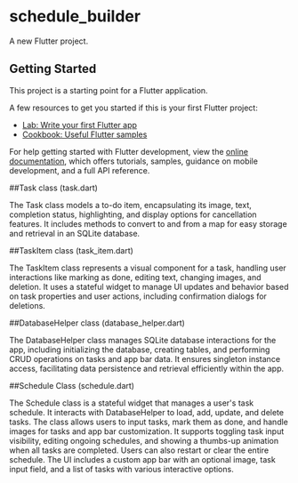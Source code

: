 # schedule_builder

A new Flutter project.

## Getting Started

This project is a starting point for a Flutter application.

A few resources to get you started if this is your first Flutter project:

- [Lab: Write your first Flutter app](https://docs.flutter.dev/get-started/codelab)
- [Cookbook: Useful Flutter samples](https://docs.flutter.dev/cookbook)

For help getting started with Flutter development, view the
[online documentation](https://docs.flutter.dev/), which offers tutorials,
samples, guidance on mobile development, and a full API reference.

##Task class (task.dart)

The Task class models a to-do item, encapsulating its image, text, completion status, highlighting, and display options for cancellation features. It includes methods to convert to and from a map for easy storage and retrieval in an SQLite database.

##TaskItem class (task_item.dart)

The TaskItem class represents a visual component for a task, handling user interactions like marking as done, editing text, changing images, and deletion. It uses a stateful widget to manage UI updates and behavior based on task properties and user actions, including confirmation dialogs for deletions.

##DatabaseHelper class (database_helper.dart)

The DatabaseHelper class manages SQLite database interactions for the app, including initializing the database, creating tables, and performing CRUD operations on tasks and app bar data. It ensures singleton instance access, facilitating data persistence and retrieval efficiently within the app.

##Schedule Class (schedule.dart)

The Schedule class is a stateful widget that manages a user's task schedule. It interacts with DatabaseHelper to load, add, update, and delete tasks. The class allows users to input tasks, mark them as done, and handle images for tasks and app bar customization. It supports toggling task input visibility, editing ongoing schedules, and showing a thumbs-up animation when all tasks are completed. Users can also restart or clear the entire schedule. The UI includes a custom app bar with an optional image, task input field, and a list of tasks with various interactive options.
